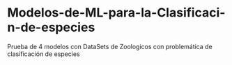 # Modelos-de-ML-para-la-Clasificaci-n-de-especies
Prueba de 4 modelos con DataSets de Zoologicos con problemática de clasificación de especies
